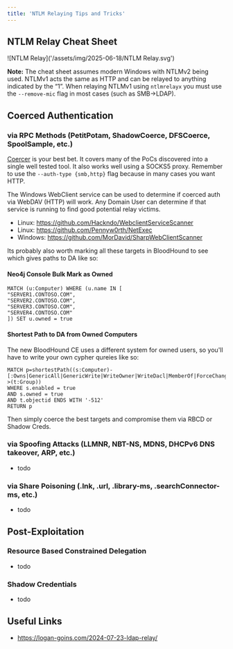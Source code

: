 ```yaml
---
title: 'NTLM Relaying Tips and Tricks'
---
```

## NTLM Relay Cheat Sheet
![NTLM Relay]('/assets/img/2025-06-18/NTLM Relay.svg')

**Note:** The cheat sheet assumes modern Windows with NTLMv2 being used. NTLMv1 acts the same as HTTP and can be relayed to anything indicated by the “1”. When relaying NTLMv1 using `ntlmrelayx` you must use the `--remove-mic` flag in most cases (such as SMB->LDAP).

## Coerced Authentication

### via RPC Methods (PetitPotam, ShadowCoerce, DFSCoerce, SpoolSample, etc.)
[Coercer](https://github.com/p0dalirius/Coercer) is your best bet. It covers many of the PoCs discovered into a single well tested tool. It also works well using a SOCKS5 proxy. Remember to use the `--auth-type {smb,http}` flag because in many cases you want HTTP.

The Windows WebClient service can be used to determine if coerced auth via WebDAV (HTTP) will work. Any Domain User can determine if that service is running to find good potential relay victims.
- Linux: <https://github.com/Hackndo/WebclientServiceScanner>
- Linux: <https://github.com/Pennyw0rth/NetExec>
- Windows: <https://github.com/MorDavid/SharpWebClientScanner>

Its probably also worth marking all these targets in BloodHound to see which gives paths to DA like so:
#### Neo4j Console Bulk Mark as Owned
```
MATCH (u:Computer) WHERE (u.name IN [
"SERVER1.CONTOSO.COM",
"SERVER2.CONTOSO.COM",
"SERVER3.CONTOSO.COM",
"SERVER4.CONTOSO.COM"
]) SET u.owned = true
```
#### Shortest Path to DA from Owned Computers
The new BloodHound CE uses a different system for owned users, so you'll have to write your own cypher qureies like so:
```
MATCH p=shortestPath((s:Computer)-[:Owns|GenericAll|GenericWrite|WriteOwner|WriteDacl|MemberOf|ForceChangePassword|AllExtendedRights|AddMember|HasSession|GPLink|AllowedToDelegate|CoerceToTGT|AllowedToAct|AdminTo|CanPSRemote|CanRDP|ExecuteDCOM|HasSIDHistory|AddSelf|DCSync|ReadLAPSPassword|ReadGMSAPassword|DumpSMSAPassword|SQLAdmin|AddAllowedToAct|WriteSPN|AddKeyCredentialLink|SyncLAPSPassword|WriteAccountRestrictions|WriteGPLink|GoldenCert|ADCSESC1|ADCSESC3|ADCSESC4|ADCSESC6a|ADCSESC6b|ADCSESC9a|ADCSESC9b|ADCSESC10a|ADCSESC10b|ADCSESC13|SyncedToEntraUser|CoerceAndRelayNTLMToSMB|CoerceAndRelayNTLMToADCS|WriteOwnerLimitedRights|OwnsLimitedRights|CoerceAndRelayNTLMToLDAP|CoerceAndRelayNTLMToLDAPS|Contains|DCFor|SameForestTrust|SpoofSIDHistory|AbuseTGTDelegation*1..]->(t:Group))
WHERE s.enabled = true
AND s.owned = true
AND t.objectid ENDS WITH '-512'
RETURN p
```

Then simply coerce the best targets and compromise them via RBCD or Shadow Creds.



### via Spoofing Attacks (LLMNR, NBT-NS, MDNS, DHCPv6 DNS takeover, ARP, etc.)
- todo

### via Share Poisoning (.lnk, .url, .library-ms, .searchConnector-ms, etc.)
- todo

## Post-Exploitation

### Resource Based Constrained Delegation
- todo

### Shadow Credentials
- todo

## Useful Links
- <https://logan-goins.com/2024-07-23-ldap-relay/>
